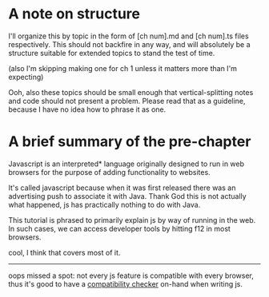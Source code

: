 # A note on structure

I'll organize this by topic in the form of [ch num].md and [ch num].ts files
respectively. This should not backfire in any way, and will absolutely be a
structure suitable for extended topics to stand the test of time.

(also I'm skipping making one for ch 1 unless it matters more than I'm
expecting)

Ooh, also these topics should be small enough that vertical-splitting notes and
code should not present a problem. Please read that as a guideline, because I
have no idea how to phrase it as one.

# A brief summary of the pre-chapter

Javascript is an interpreted\* language originally designed to run in web
browsers for the purpose of adding functionality to websites.

It's called javascript because when it was first released there was an
advertising push to associate it with Java. Thank God this is not actually what
happened, js has practically nothing to do with Java.

This tutorial is phrased to primarily explain js by way of running in the web.
In such cases, we can access developer tools by hitting f12 in most browsers.

cool, I think that covers most of it.

---

oops missed a spot: not every js feature is compatible with every browser, thus
it's good to have a [compatibility checker](caniuse.com) on-hand when writing js.
